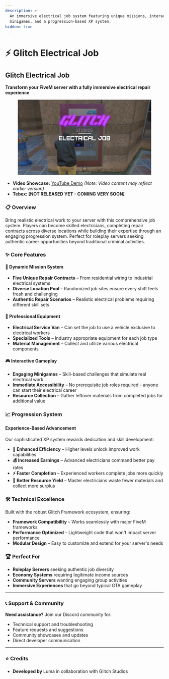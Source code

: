 ```yaml
---
description: >-
  An immersive electrical job system featuring unique missions, interactive
  minigames, and a progression-based XP system.
hidden: true
---
```


# ⚡ Glitch Electrical Job

## Glitch Electrical Job

**Transform your FiveM server with a fully immersive electrical repair experience**

<figure><img src="../../.gitbook/assets/glitchstudiosthumbnail electricaljob (1).png" alt=""><figcaption></figcaption></figure>

* **Video Showcase:** [YouTube Demo](https://youtu.be/3O2KEaBLE3Q) _(Note: Video content may reflect earlier version)_
* **Tebex: \[NOT RELEASED YET - COMING VERY SOON]**

### 📋 Overview

Bring realistic electrical work to your server with this comprehensive job system. Players can become skilled electricians, completing repair contracts across diverse locations while building their expertise through an engaging progression system. Perfect for roleplay servers seeking authentic career opportunities beyond traditional criminal activities.

### ✨ Core Features

#### 🔧 **Dynamic Mission System**

* **Five Unique Repair Contracts** – From residential wiring to industrial electrical systems
* **Diverse Location Pool** – Randomized job sites ensure every shift feels fresh and challenging
* **Authentic Repair Scenarios** – Realistic electrical problems requiring different skill sets

#### 🚐 **Professional Equipment**

* **Electrical Service Van** – Can set the job to use a vehicle exclusive to electrical workers
* **Specialized Tools** – Industry appropriate equipment for each job type
* **Material Management** – Collect and utilize various electrical components

#### 🎮 **Interactive Gameplay**

* **Engaging Minigames** – Skill-based challenges that simulate real electrical work
* **Immediate Accessibility** – No prerequisite job roles required - anyone can start their electrical career
* **Resource Collection** – Gather leftover materials from completed jobs for additional value

### 📈 Progression System

#### **Experience-Based Advancement**

Our sophisticated XP system rewards dedication and skill development:

* **🎯 Enhanced Efficiency** – Higher levels unlock improved work capabilities
* **💰 Increased Earnings** – Advanced electricians command better pay rates
* **⚡ Faster Completion** – Experienced workers complete jobs more quickly
* **🔄 Better Resource Yield** – Master electricians waste fewer materials and collect more surplus

### 🛠️ Technical Excellence

Built with the robust Glitch Framework ecosystem, ensuring:

* **Framework Compatibility** – Works seamlessly with major FiveM frameworks
* **Performance Optimized** – Lightweight code that won't impact server performance
* **Modular Design** – Easy to customize and extend for your server's needs

### 🏆 Perfect For

* **Roleplay Servers** seeking authentic job diversity
* **Economy Systems** requiring legitimate income sources
* **Community Servers** wanting engaging group activities
* **Immersive Experiences** that go beyond typical GTA gameplay

***

### 📞 Support & Community

**Need assistance?** Join our Discord community for:

* Technical support and troubleshooting
* Feature requests and suggestions
* Community showcases and updates
* Direct developer communication

***

### ⭐ Credits

* **Developed by** Luma in collaboration with Glitch Studios
